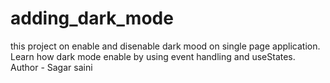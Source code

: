 # adding_dark_mode
this project on enable and disenable dark mood on single page application.
</br>
Learn how dark mode enable by using event handling and useStates.
</br>
Author - Sagar saini

